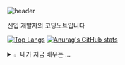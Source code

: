 ![header](https://capsule-render.vercel.app/api?type=wave&color=auto&height=300&section=header&text=capsule%20render&fontSize=90)

신입 개발자의 코딩노트입니다


[![Top Langs](https://github-readme-stats.vercel.app/api/top-langs/?username=senselose)](https://github.com/anuraghazra/github-readme-stats)
[![Anurag's GitHub stats](https://github-readme-stats.vercel.app/api?username=senselose)](https://github.com/anuraghazra/github-readme-stats)

<details>
<summary>
  <img src="https://raw.githubusercontent.com/Tarikul-Islam-Anik/Animated-Fluent-Emojis/master/Emojis/Hand%20gestures/Eyes.png" alt="Eyes" width="2%" /> 내가 지금 배우는 ... 
</summary>
   <br>
  
![js](https://img.shields.io/badge/JavaScript-F7DF1E?style=for-the-badge&logo=JavaScript&logoColor=white) ![html](https://img.shields.io/badge/HTML5-E34F26?style=for-the-badge&logo=html5&logoColor=white) ![css](https://img.shields.io/badge/CSS-239120?&style=for-the-badge&logo=css3&logoColor=white) 
![react](https://img.shields.io/badge/React-20232A?style=for-the-badge&logo=react&logoColor=61DAFB)  ![java](https://img.shields.io/badge/Java-ED8B00?style=for-the-badge&logo=openjdk&logoColor=white) ![spring](https://img.shields.io/badge/Spring-6DB33F?style=for-the-badge&logo=spring&logoColor=white) 

</details> <br/>


